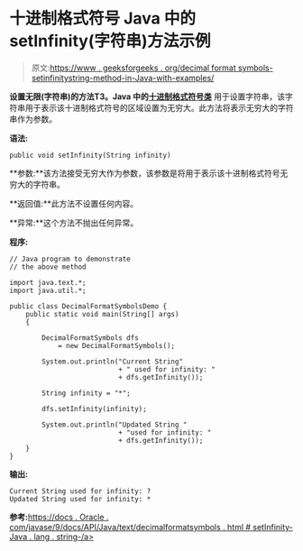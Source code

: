 # 十进制格式符号 Java 中的 setInfinity(字符串)方法示例

> 原文:[https://www . geeksforgeeks . org/decimal format symbols-setinfinitystring-method-in-Java-with-examples/](https://www.geeksforgeeks.org/decimalformatsymbols-setinfinitystring-method-in-java-with-examples/)

**设置无限(字符串)**的方法**T3。Java 中的[十进制格式符号类](https://www.geeksforgeeks.org/tag/java-decimalformatsymbols/)** 用于设置字符串，该字符串用于表示该十进制格式符号的区域设置为无穷大。此方法将表示无穷大的字符串作为参数。

**语法:**

```
public void setInfinity(String infinity)

```

**参数:**该方法接受无穷大作为参数，该参数是将用于表示该十进制格式符号无穷大的字符串。

**返回值:**此方法不设置任何内容。

**异常:**这个方法不抛出任何异常。

**程序:**

```
// Java program to demonstrate
// the above method

import java.text.*;
import java.util.*;

public class DecimalFormatSymbolsDemo {
    public static void main(String[] args)
    {

        DecimalFormatSymbols dfs
            = new DecimalFormatSymbols();

        System.out.println("Current String"
                           + " used for infinity: "
                           + dfs.getInfinity());

        String infinity = "*";

        dfs.setInfinity(infinity);

        System.out.println("Updated String "
                           + "used for infinity: "
                           + dfs.getInfinity());
    }
}
```

**输出:**

```
Current String used for infinity: ?
Updated String used for infinity: *

```

**参考:**[https://docs . Oracle . com/javase/9/docs/API/Java/text/decimalformatsymbols . html # setInfinity-Java . lang . string-/a>](https://docs.oracle.com/javase/9/docs/api/java/text/DecimalFormatSymbols.html#setInfinity-java.lang.String-)